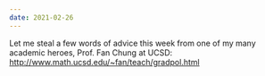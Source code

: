 ```yaml
---
date: 2021-02-26
---
```


Let me steal a few words of advice this week from one of my many academic heroes, Prof. Fan Chung at UCSD: <http://www.math.ucsd.edu/~fan/teach/gradpol.html>
